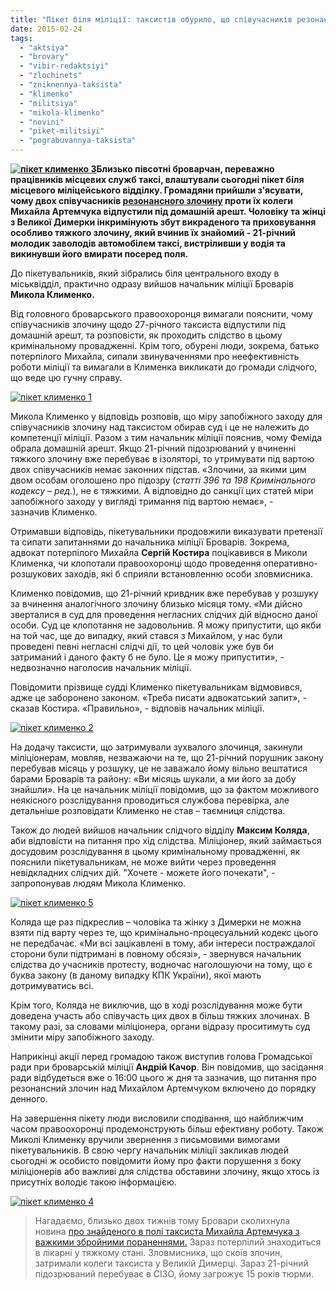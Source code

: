 ```yaml
---
title: "Пікет біля міліції: таксистів обурило, що співучасників резонансного злочину проти їх колеги відпустили"
date: 2015-02-24
tags: 
  - "aktsiya"
  - "brovary"
  - "vibir-redaktsiyi"
  - "zlochinets"
  - "zniknennya-taksista"
  - "klimenko"
  - "militsiya"
  - "mikola-klimenko"
  - "novini"
  - "piket-militsiyi"
  - "pograbuvannya-taksista"
---
```


**[![пікет клименко 3](https://mpz.brovary.org/wp-content/uploads/2015/02/piket-klimenko-3.jpg)](https://mpz.brovary.org/wp-content/uploads/2015/02/piket-klimenko-3.jpg)Близько півсотні броварчан, переважно працівників місцевих служб таксі, влаштували сьогодні пікет біля місцевого міліцейського відділку. Громадяни прийшли з'ясувати, чому двох співучасників [резонансного злочину](https://mpz.brovary.org/brovarski-taksisti-menshe-nizh-za-2-dobi-znayshli-zniklogo-kolegu-ta-yogo-krivdnika/) проти їх колеги Михайла Артемчука відпустили під домашній арешт. Чоловіку та жінці з Великої Димерки інкримінують збут викраденого та приховування особливо тяжкого злочину, який вчинив їх знайомий - 21-річний молодик заволодів автомобілем таксі, вистріливши у водія та викинувши його вмирати посеред поля.**

До пікетувальників, який зібрались біля центрального входу в міськвідділ, практично одразу вийшов начальник міліції Броварів **Микола Клименко.**

Від головного броварського правоохоронця вимагали пояснити, чому співучасників злочину щодо 27-річного таксиста відпустили під домашній арешт, та розповісти, як проходить слідство в цьому кримінальному провадженні. Крім того, обурені люди, зокрема, батько потерпілого Михайла, сипали звинуваченнями про неефективність роботи міліції та вимагали в Клименка викликати до громади слідчого, що веде цю гучну справу.

[![пікет клименко 1](https://mpz.brovary.org/wp-content/uploads/2015/02/piket-klimenko-1.jpg)](https://mpz.brovary.org/wp-content/uploads/2015/02/piket-klimenko-1.jpg)

Микола Клименко у відповідь розповів, що міру запобіжного заходу для співучасників злочину над таксистом обирав суд і це не належить до компетенції міліції. Разом з тим начальник міліції пояснив, чому Феміда обрала домашній арешт. Якщо 21-річний підозрюваний у вчиненні тяжкого злочину вже перебуває в ізоляторі, то утримувати під вартою двох співучасників немає законних підстав. «Злочини, за якими цим двом особам оголошено про підозру (_статті 396 та 198 Кримінального кодексу – ред._), не є тяжкими. А відповідно до санкції цих статей міри запобіжного заходу у вигляді тримання під вартою немає», - зазначив Клименко.

Отримавши відповідь, пікетувальники продовжили виказувати претензії та сипати запитаннями до начальника міліції Броварів. Зокрема, адвокат потерпілого Михайла **Сергій Костира** поцікавився в Миколи Клименка, чи клопотали правоохоронці щодо проведення оперативно-розшукових заходів, які б сприяли встановленню особи зловмисника.

Клименко повідомив, що 21-річний кривдник вже перебував у розшуку за вчинення аналогічного злочину близько місяця тому. «Ми дійсно зверталися в суд для проведення негласних слідчих дій відносно даної особи. Суд це клопотання не задовольнив. Я можу припустити, що якби на той час, ще до випадку, який стався з Михайлом, у нас були проведені певні негласні слідчі дії, то цей чоловік уже був би затриманий і даного факту б не було. Це я можу припустити», - недвозначно наголосив начальник міліції.

Повідомити прізвище судді Клименко пікетувальникам відмовився, адже це заборонено законом. «Треба писати адвокатський запит», - сказав Костира. «Правильно», - відповів начальник міліції.

[![пікет клименко 2](https://mpz.brovary.org/wp-content/uploads/2015/02/piket-klimenko-2.jpg)](https://mpz.brovary.org/wp-content/uploads/2015/02/piket-klimenko-2.jpg)

На додачу таксисти, що затримували зухвалого злочинця, закинули міліціонерам, мовляв, незважаючи на те, що 21-річний порушник закону перебував місяць у розшуку, це не заважало йому вільно вештатися барами Броварів та району: «Ви місяць шукали, а ми його за добу знайшли». На це начальник міліції повідомив, що за фактом можливого неякісного розслідування проводиться службова перевірка, але детальніше розповідати Клименко не став – таємниця слідства.

Також до людей вийшов начальник слідчого відділу **Максим Коляда**, аби відповісти на питання про хід слідства. Міліціонер, який займається досудовим розслідування в цьому кримінальному провадженні, як пояснили пікетувальникам, не може вийти через проведення невідкладних слідчих дій. "Хочете - можете його почекати", - запропонував людям Микола Клименко.

[![пікет клименко 5](https://mpz.brovary.org/wp-content/uploads/2015/02/piket-klimenko-5.jpg)](https://mpz.brovary.org/wp-content/uploads/2015/02/piket-klimenko-5.jpg)

Коляда ще раз підкреслив – чоловіка та жінку з Димерки не можна взяти під варту через те, що кримінально-процесуальний кодекс цього не передбачає. «Ми всі зацікавлені в тому, аби інтереси постраждалої сторони були підтримані в повному обсязі», - звернувся начальник слідства до учасників протесту, водночас наголошуючи на тому, що є буква закону (в даному випадку КПК України), якої мають дотримуватись всі.

Крім того, Коляда не виключив, що в ході розслідування може бути доведена участь або співучасть цих двох в більш тяжких злочинах. В такому разі, за словами міліціонера, органи відразу проситимуть суд змінити міру запобіжного заходу.

Наприкінці акції перед громадою також виступив голова Громадської ради при броварській міліції **Андрій Качор**. Він повідомив, що засідання ради відбудеться вже о 16:00 цього ж дня та зазначив, що питання про резонансний злочин над Михайлом Артемчуком включено до порядку денного.

На завершення пікету люди висловили сподівання, що найближчим часом правоохоронці продемонструють більш ефективну роботу. Також Миколі Клименку вручили звернення з письмовими вимогами пікетувальників. В свою чергу начальник міліції закликав людей сьогодні ж особисто повідомити йому про факти порушення з боку міліціонерів або важливі для слідства обставини злочину, якщо хтось із присутніх володіє такою інформацією.

[![пікет клименко 4](https://mpz.brovary.org/wp-content/uploads/2015/02/piket-klimenko-4.jpg)](https://mpz.brovary.org/wp-content/uploads/2015/02/piket-klimenko-4.jpg)

> Нагадаємо, близько двох тижнів тому Бровари сколихнула новина [про знайденого в полі таксиста Михайла Артемчука з важкими збройними пораненнями.](https://mpz.brovary.org/brovarski-taksisti-menshe-nizh-za-2-dobi-znayshli-zniklogo-kolegu-ta-yogo-krivdnika/) Зараз потерпілий знаходиться в лікарні у тяжкому стані. Зловмисника, що скоїв злочин, затримали колеги таксиста у Великій Димерці. Зараз 21-річний підозрюваний перебуває в СІЗО, йому загрожує 15 років тюрми.
